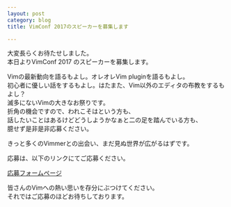 ```yaml
---
layout: post
category: blog
title: VimConf 2017のスピーカーを募集します

---
```


大変長らくお待たせしました。<br/>
本日よりVimConf 2017 のスピーカーを募集します。

Vimの最新動向を語るもよし。オレオレVim pluginを語るもよし。<br/>
初心者に優しい話をするもよし。はたまた、Vim以外のエディタの布教をするもよし？<br/>
滅多にないVimの大きなお祭りです。<br/>
折角の機会ですので、われこそはという方も、<br/>
話したいことはあるけどどうしようかなぁと二の足を踏んでいる方も、<br/>
臆せず是非是非応募ください。<br/>

きっと多くのVimmerとの出会い、まだ見ぬ世界が広がるはずです。

応募は、以下のリンクにてご応募ください。

[応募フォームページ](https://docs.google.com/forms/d/e/1FAIpQLSef5obej3dotmtUe3Z_ydmQpkXlYkx3p2RyREc0eRw3uY7Gkg/viewform?usp=sf_link)

皆さんのVimへの熱い思いを存分にぶつけてください。<br/>
それではご応募のほどお待ちしております。
